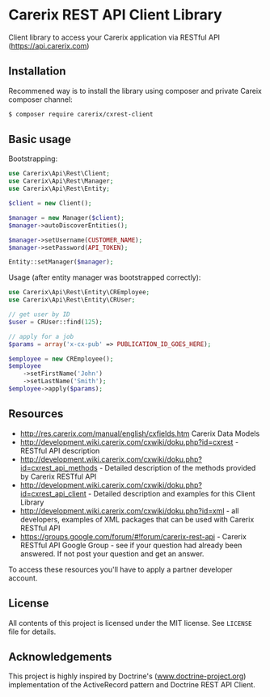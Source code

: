Carerix REST API Client Library
=========
Client library to access your Carerix application via RESTful API (https://api.carerix.com) 

Installation
------------
Recommened way is to install the library using composer and private Careix composer channel:
```bash
$ composer require carerix/cxrest-client  
```

Basic usage
- 
Bootstrapping:
```php
use Carerix\Api\Rest\Client;
use Carerix\Api\Rest\Manager;
use Carerix\Api\Rest\Entity;

$client = new Client();

$manager = new Manager($client);
$manager->autoDiscoverEntities();

$manager->setUsername(CUSTOMER_NAME);
$manager->setPassword(API_TOKEN);

Entity::setManager($manager);
```

Usage (after entity manager was bootstrapped correctly): 
```php
use Carerix\Api\Rest\Entity\CREmployee;
use Carerix\Api\Rest\Entity\CRUser;

// get user by ID
$user = CRUser::find(125);

// apply for a job
$params = array('x-cx-pub' => PUBLICATION_ID_GOES_HERE);

$employee = new CREmployee();
$employee
    ->setFirstName('John')
    ->setLastName('Smith');
$employee->apply($params); 
```

Resources
---------
* http://res.carerix.com/manual/english/cxfields.htm Carerix Data Models
* http://development.wiki.carerix.com/cxwiki/doku.php?id=cxrest - RESTful API description
* http://development.wiki.carerix.com/cxwiki/doku.php?id=cxrest_api_methods - Detailed description of the methods provided by Carerix RESTful API
* http://development.wiki.carerix.com/cxwiki/doku.php?id=cxrest_api_client - Detailed description and examples for this Client Library 
* http://development.wiki.carerix.com/cxwiki/doku.php?id=xml - all developers, examples of XML packages that can be used with Carerix RESTful API
* https://groups.google.com/forum/#!forum/carerix-rest-api - Carerix RESTful API Google Group - see if your question had already been answered. If not post your question and get an answer.

To access these resources you'll have to apply a partner developer account.  

License
-------
All contents of this project is licensed under the MIT license. See `LICENSE` file for details.

Acknowledgements
----------------
This project is highly inspired by Doctrine's (www.doctrine-project.org) implementation of the ActiveRecord pattern and Doctrine REST API Client.
